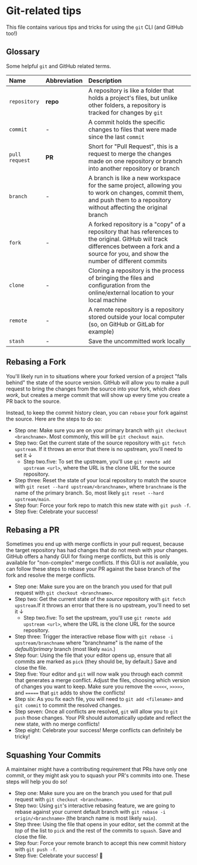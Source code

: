 # Git-related tips

This file contains various tips and tricks for using the `git` CLI (and GitHub too!)

## Glossary

Some helpful `git` and GitHub related terms.

| Name | Abbreviation | Description |
| :--- | :--- | :--- |
| `repository` | **repo** | A repository is like a folder that holds a project's files, but unlike other folders, a repository is tracked for changes by `git` |
| `commit` | - | A commit holds the specific changes to files that were made since the last `commit` |
| `pull request` | **PR** | Short for "Pull Request", this is a request to merge the changes made on one repository or branch into another repository or branch |
| `branch` | - | A branch is like a new workspace for the same project, allowing you to work on changes, commit them, and push them to a repository without affecting the original branch |
| `fork` | - | A forked repository is a "copy" of a repository that has references to the original. GitHub will track differences between a fork and a source for you, and show the number of different commits |
| `clone` | - | Cloning a repository is the process of bringing the files and configuration from the online/external location to your local machine |
| `remote` | - | A remote repository is a repository stored outside your local computer (so, on GitHub or GitLab for example) |
| `stash` | - | Save the uncommitted work locally |

## Rebasing a Fork

You'll likely run in to situations where your forked version of a project "falls behind" the state of the source version. GitHub will allow you to make a pull request to bring the changes from the source into your fork, which _does work_, but creates a merge commit that will show up every time you create a PR back to the source.

Instead, to keep the commit history clean, you can `rebase` your fork against the source. Here are the steps to do so:

- Step one: Make sure you are on your primary branch with `git checkout <branchname>`. Most commonly, this will be `git checkout main`.
- Step two: Get the current state of the source repository with `git fetch upstream`. If it throws an error that there is no upstream, you'll need to set it ↓
  - Step two.five: To set the upstream, you'll use `git remote add upstream <url>`, where the URL is the clone URL for the source repository.
- Step three: Reset the state of your local repository to match the source with `git reset --hard upstream/<branchname>`, where `branchname` is the name of the primary branch. So, most likely `git reset --hard upstream/main`.
- Step four: Force your fork repo to match this new state with `git push -f`.
- Step five: Celebrate your success!

## Rebasing a PR

Sometimes you end up with merge conflicts in your pull request, because the target repository has had changes that do not mesh with _your_ changes. GitHub offers a handy GUI for fixing merge conflicts, but this is only available for "non-complex" merge conflicts. If this GUI is _not_ available, you can follow these steps to rebase your PR against the base branch of the fork and resolve the merge conflicts.

- Step one: Make sure you are on the branch you used for that pull request with `git checkout <branchname>`.
- Step two: Get the current state of the _source_ repository with `git fetch upstream`.If it throws an error that there is no upstream, you'll need to set it ↓
  - Step two.five: To set the upstream, you'll use `git remote add upstream <url>`, where the URL is the clone URL for the source repository.
- Step three: Trigger the interactive rebase flow with `git rebase -i upstream/branchname` where "branchname" is the name of the *default/primary* branch (most likely `main`.)
- Step four: Using the file that your editor opens up, ensure that all commits are marked as `pick` (they should be, by default.) Save and close the file.
- Step five: Your editor and `git` will now walk you through each commit that generates a merge conflict. Adjust the files, choosing which version of changes you want to keep. Make sure you remove the `<<<<<`, `>>>>>`, and `=====` that `git` adds to show the conflicts!
- Step six: As you fix each file, you will need to `git add <filename>` and `git commit` to commit the resolved changes.
- Step seven: Once all conflicts are resolved, `git` will allow you to `git push` those changes. Your PR should automatically update and reflect the new state, with no merge conflicts!
- Step eight: Celebrate your success! Merge conflicts can definitely be tricky!

## Squashing Your Commits

A maintainer might have a contributing requirement that PRs have only one commit, or they might ask you to squash your PR's commits into one. These steps will help you do so!

- Step one: Make sure you are on the branch you used for that pull request with `git checkout <branchname>`.
- Step two: Using `git`'s interactive rebasing feature, we are going to rebase against your current default branch with `git rebase -i origin/<branchname>` (the branch name is most likely `main`).
- Step three: Using the file that opens in your editor, set the commit at the *top* of the list to `pick` and the rest of the commits to `squash`. Save and close the file.
- Step four: Force your remote branch to accept this new commit history with `git push -f`.
- Step five: Celebrate your success! 🎉
